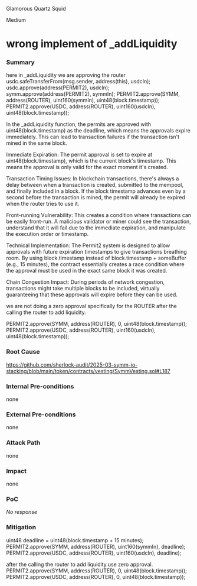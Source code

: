 Glamorous Quartz Squid

Medium

# wrong implement of _addLiquidity

### Summary

here in _addLiquidity we are approving the router 
usdc.safeTransferFrom(msg.sender, address(this), usdcIn);
		usdc.approve(address(PERMIT2), usdcIn);
		symm.approve(address(PERMIT2), symmIn);
		PERMIT2.approve(SYMM, address(ROUTER), uint160(symmIn), uint48(block.timestamp));
		PERMIT2.approve(USDC, address(ROUTER), uint160(usdcIn), uint48(block.timestamp));


 In the _addLiquidity function, the permits are approved with uint48(block.timestamp) as the deadline, which means the approvals expire immediately. This can lead to transaction failures if the transaction isn't mined in the same block.

Immediate Expiration: The permit approval is set to expire at uint48(block.timestamp), which is the current block's timestamp. This means the approval is only valid for the exact moment it's created.

Transaction Timing Issues: In blockchain transactions, there's always a delay between when a transaction is created, submitted to the mempool, and finally included in a block. If the block timestamp advances even by a second before the transaction is mined, the permit will already be expired when the router tries to use it.

Front-running Vulnerability: This creates a condition where transactions can be easily front-run. A malicious validator or miner could see the transaction, understand that it will fail due to the immediate expiration, and manipulate the execution order or timestamp.

Technical Implementation: The Permit2 system is designed to allow approvals with future expiration timestamps to give transactions breathing room. By using block.timestamp instead of block.timestamp + someBuffer (e.g., 15 minutes), the contract essentially creates a race condition where the approval must be used in the exact same block it was created.

Chain Congestion Impact: During periods of network congestion, transactions might take multiple blocks to be included, virtually guaranteeing that these approvals will expire before they can be used.


we are not doing a  zero approval specifically for the ROUTER after the  calling  the router to add liquidity.

PERMIT2.approve(SYMM, address(ROUTER), 0, uint48(block.timestamp));
PERMIT2.approve(USDC, address(ROUTER), uint160(usdcIn), uint48(block.timestamp));

### Root Cause

https://github.com/sherlock-audit/2025-03-symm-io-stacking/blob/main/token/contracts/vesting/SymmVesting.sol#L187

### Internal Pre-conditions

none

### External Pre-conditions

none

### Attack Path

none

### Impact

none

### PoC

_No response_

### Mitigation



uint48 deadline = uint48(block.timestamp + 15 minutes);
PERMIT2.approve(SYMM, address(ROUTER), uint160(symmIn), deadline);
PERMIT2.approve(USDC, address(ROUTER), uint160(usdcIn), deadline);


after the calling  the router to add liquidity.use zero approval.
PERMIT2.approve(SYMM, address(ROUTER), 0, uint48(block.timestamp));
PERMIT2.approve(USDC, address(ROUTER), 0, uint48(block.timestamp));